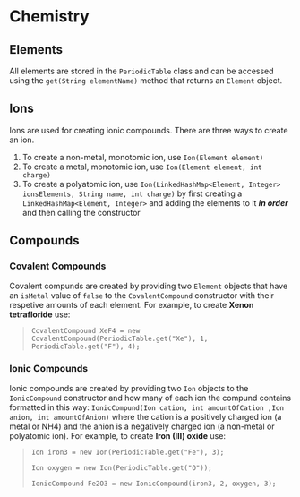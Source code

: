 # Chemistry
## Elements
All elements are stored in the ``PeriodicTable`` class and can be accessed using the ``get(String elementName)`` method that returns an ``Element`` object.
## Ions
Ions are used for creating ionic compounds. There are three ways to create an ion.
1. To create a non-metal, monotomic ion, use ``Ion(Element element)``
2. To create a metal, monotomic ion, use ``Ion(Element element, int charge)``
3. To create a polyatomic ion, use ``Ion(LinkedHashMap<Element, Integer> ionsElements, String name, int charge)`` by first creating a ``LinkedHashMap<Element, Integer>`` and adding the elements to it ***in order*** and then calling the constructor
## Compounds
### Covalent Compounds
Covalent compunds are created by providing two ``Element`` objects that have an ``isMetal`` value of ``false`` to the ``CovalentCompound`` constructor with their respetive amounts of each element. For example, to create **Xenon tetrafloride** use:
>   ``CovalentCompound XeF4 = new CovalentCompound(PeriodicTable.get("Xe"), 1, PeriodicTable.get("F"), 4);``
### Ionic Compounds
Ionic compounds are created by providing two ``Ion`` objects to the ``IonicCompound`` constructor and how many of each ion the compund contains formatted in this way: ``IonicCompund(Ion cation, int amountOfCation ,Ion anion, int amountOfAnion)`` where the cation is a positively charged ion (a metal or NH4) and the anion is a negatively charged ion (a non-metal or polyatomic ion). For example, to create **Iron (III) oxide** use:
>   ``Ion iron3 = new Ion(PeriodicTable.get("Fe"), 3);``
>
>   ``Ion oxygen = new Ion(PeriodicTable.get("O"));``
>
>   ``IonicCompound Fe2O3 = new IonicCompound(iron3, 2, oxygen, 3);``
